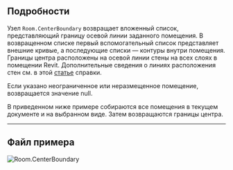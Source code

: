 ## Подробности
Узел `Room.CenterBoundary` возвращает вложенный список, представляющий границу осевой линии заданного помещения. В возвращенном списке первый вспомогательный список представляет внешние кривые, а последующие списки — контуры внутри помещения. Границы центра расположены на осевой линии стены на всех слоях в помещении Revit. Дополнительные сведения о линиях расположения стен см. в этой [статье](https://help.autodesk.com/view/RVT/2024/RUS/?guid=GUID-0BB62832-36DD-4E06-A9D4-EE98CE0FCF89) справки.

Если указано неограниченное или неразмещенное помещение, возвращается значение null.

В приведенном ниже примере собираются все помещения в текущем документе и на выбранном виде. Затем возвращаются границы центра.
___
## Файл примера

![Room.CenterBoundary](./Revit.Elements.Room.CenterBoundary_img.jpg)
